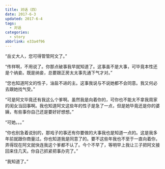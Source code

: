 ```yaml
---
title: 对话（四）
date: 2017-6-3
updated: 2017-6-4
tags:
  - 对话
categories:
  - story
abbrlink: e33a4f96
---
```

“岳丈大人，您可得管管阿文了。” 

“传祥啊，不用说了。你那点破事我早就知道了。这事虽不是大事，可毕竟本性还是个纳妾。既是纳妾，总要跟正房太太事先通下气才对。” 

“您也知道阿文的性子，油盐不进的主。这事我说与不说她都不会同意。我又何必去跟她找气受。” 

“可是阿文毕竟还有我这么个爹啊。虽然我是向着你的，可你也不能太不拿我周家的闺女当回事啊。我也知道阿文这些年的性子是急了一点，但是她毕竟还是你的婆姨，有些事你自己还是要好好想想。” 

“可她。。。” 

“你也别急着说别的，那戏子的事还有你要做的大事我也是知道一点的。这是我多年前就跟你商量过。你也知道我是同意了的。要不这些年我也不至于一直向着你，弄得现在阿文就快连我这个爹都不认了。今个不早了，等明早上我让三子把阿文接回来住几天。你自己抓紧把事办完了。” 

“我知道了。”
